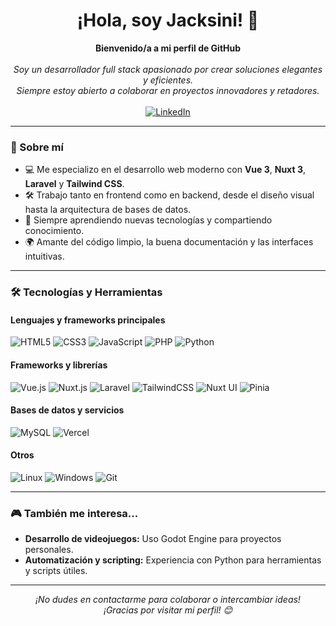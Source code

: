 <h1 align="center">¡Hola, soy Jacksini! 👋</h1>

<p align="center">
    <b>Bienvenido/a a mi perfil de GitHub</b> <br><br>
    <i>
        Soy un desarrollador full stack apasionado por crear soluciones elegantes y eficientes.<br>
        Siempre estoy abierto a colaborar en proyectos innovadores y retadores.<br>
    </i><br>
    <a href="https://www.linkedin.com/in/Jacksini" target="_blank">
        <img src="https://img.shields.io/badge/LinkedIn-blue?style=flat-square&logo=linkedin" alt="LinkedIn">
    </a>
</p>

---

### 🚀 Sobre mí

- 💻 Me especializo en el desarrollo web moderno con **Vue 3**, **Nuxt 3**, **Laravel** y **Tailwind CSS**.
- 🛠️ Trabajo tanto en frontend como en backend, desde el diseño visual hasta la arquitectura de bases de datos.
- 🌱 Siempre aprendiendo nuevas tecnologías y compartiendo conocimiento.
- 🌍 Amante del código limpio, la buena documentación y las interfaces intuitivas.

---

### 🛠️ Tecnologías y Herramientas

#### Lenguajes y frameworks principales
![HTML5](https://img.shields.io/badge/HTML5-E34F26?style=for-the-badge&logo=html5&logoColor=white)
![CSS3](https://img.shields.io/badge/CSS3-1572B6?style=for-the-badge&logo=css3&logoColor=white)
![JavaScript](https://img.shields.io/badge/JavaScript-323330?style=for-the-badge&logo=javascript&logoColor=F7DF1E)
![PHP](https://img.shields.io/badge/PHP-777BB4?style=for-the-badge&logo=php&logoColor=white)
![Python](https://img.shields.io/badge/Python-3776AB?style=for-the-badge&logo=python&logoColor=white)

#### Frameworks y librerías
![Vue.js](https://img.shields.io/badge/Vue.js-35495E?style=for-the-badge&logo=vue.js&logoColor=4FC08D)
![Nuxt.js](https://img.shields.io/badge/Nuxt.js-00C58E?style=for-the-badge&logo=nuxt.js&logoColor=white)
![Laravel](https://img.shields.io/badge/Laravel-E74430?style=for-the-badge&logo=laravel&logoColor=white)
![TailwindCSS](https://img.shields.io/badge/Tailwind_CSS-38B2AC?style=for-the-badge&logo=tailwind-css&logoColor=white)
![Nuxt UI](https://img.shields.io/badge/Nuxt_UI-00DC82?style=for-the-badge&logo=nuxtdotjs&logoColor=white)
![Pinia](https://img.shields.io/badge/Pinia-FFD700?style=for-the-badge&logo=pinia&logoColor=white)

#### Bases de datos y servicios
![MySQL](https://img.shields.io/badge/MySQL-4479A1?style=for-the-badge&logo=mysql&logoColor=white)
![Vercel](https://img.shields.io/badge/Vercel-000000?style=for-the-badge&logo=vercel&logoColor=white)

#### Otros
![Linux](https://img.shields.io/badge/Linux-black?style=for-the-badge&logo=linux)
![Windows](https://img.shields.io/badge/Windows-0078D6?style=for-the-badge&logo=windows&logoColor=white)
![Git](https://img.shields.io/badge/Git-F05032?style=for-the-badge&logo=git&logoColor=white)

---

### 🎮 También me interesa...

- **Desarrollo de videojuegos:** Uso Godot Engine para proyectos personales.
- **Automatización y scripting:** Experiencia con Python para herramientas y scripts útiles.

---

<p align="center">
    <i>¡No dudes en contactarme para colaborar o intercambiar ideas!<br>
    ¡Gracias por visitar mi perfil! 😊</i>
</p>
